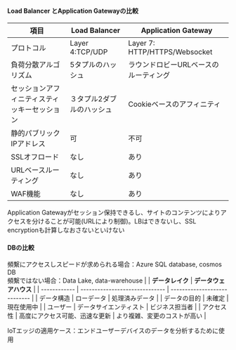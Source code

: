  #### Load Balancer とApplication Gatewayの比較
 
 | 項目                                         | Load Balancer             | Application Gateway                   |
| -------------------------------------------- | ------------------------- | ------------------------------------- |
| プロトコル                                   | Layer 4:TCP/UDP           | Layer 7: HTTP/HTTPS/Websocket         |
| 負荷分散アルゴリズム                         | 5タプルのハッシュ         | ラウンドロビーURLベースのルーティング |
| セッションアフィニティスティッキーセッション | ３タプル2ダブルのハッシュ | Cookieベースのアフィニティ            |
| 静的パブリックIPアドレス                     | 可                        | 不可                                  |
| SSLオフロード                                | なし                      | あり                                  |
| URLベースルーティング                        | なし                      | あり                                  |
| WAF機能                                      | なし                      | あり                                  |

Application Gatewayがセッション保持できるし、サイトのコンテンツによりアクセスを分けることが可能(URLにより制御)。LBはできないし、SSL encryptionも計算しなおさないといけない

#### DBの比較

頻繫にアクセスしスピードが求められる場合：Azure SQL database, cosmos DB  
頻繫ではない場合：Data Lake, data-warehouse
|              | **データレイク**               | **データウェアハウス**       |
| ------------ | ------------------------------ | ---------------------------- |
| データ構造   | ローデータ                     | 処理済みデータ               |
| データの目的 | 未確定                         | 現在使用中                   |
| ユーザー     | データサイエンティスト         | ビジネス担当者               |
| アクセス性   | 高度にアクセス可能、迅速な更新 | より複雑、変更のコストが高い |

IoTエッジの適用ケース：エンドユーザーデバイスのデータを分析するために使用
